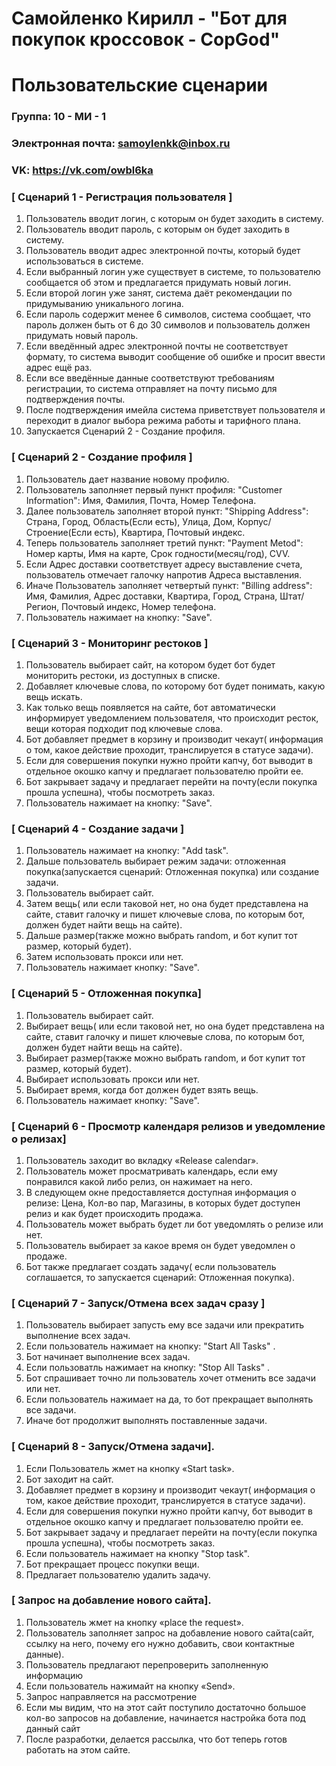 # Самойленко Кирилл - "Бот для покупок кроссовок - CopGod"
# Пользовательские сценарии
	
### Группа: 10 - МИ - 1
### Электронная почта: samoylenkk@inbox.ru
### VK: https://vk.com/owbl6ka

### [ Сценарий 1 - Регистрация пользователя ]
	
1. Пользователь вводит логин, с которым он будет заходить в систему.
2. Пользователь вводит пароль, с которым он будет заходить в систему.
3. Пользователь вводит адрес электронной почты, который будет использоваться в системе.
4. Если выбранный логин уже существует в системе, то пользователю сообщается об этом и предлагается придумать новый логин.
5. Если второй логин уже занят, система даёт рекомендации по придумыванию уникального логина.
6. Если пароль содержит менее 6 символов, система сообщает, что пароль должен быть от 6 до 30 символов и пользователь должен придумать новый пароль.
7. Если введённый адрес электронной почты не соответствует формату, то система выводит сообщение об ошибке и просит ввести адрес ещё раз.
8. Если все введённые данные соответствуют требованиям регистрации, то система отправляет на почту письмо для подтверждения почты.
9. После подтверждения имейла система приветствует пользователя и переходит в диалог выбора режима работы и тарифного плана.
10. Запускается Сценарий 2 - Создание профиля.
	
	
### [ Сценарий 2 - Создание профиля ]
	
1. Пользователь дает название новому профилю.
2. Пользователь заполняет первый пункт профиля: "Customer Information": Имя, Фамилия, Почта, Номер Телефона.
3. Далее пользователь заполняет второй пункт: "Shipping Address": Страна, Город, Область(Если есть), Улица, Дом, Корпус/ Строение(Если есть), Квартира, Почтовый индекс.
4. Теперь пользователь заполняет третий пункт: "Payment Metod": Номер карты, Имя на карте, Срок годности(месяц/год), CVV.
5. Если Адрес доставки соответствует адресу выставление счета, пользователь отмечает галочку напротив Адреса выставления.
6. Иначе Пользователь заполняет четвертый пункт: "Billing address": Имя, Фамилия, Адрес доставки, Квартира, Город, Страна, Штат/Регион, Почтовый индекс, Номер телефона. 
7. Пользователь нажимает на кнопку: "Save".
	
### [ Сценарий 3 - Мониторинг рестоков ]
	
1. Пользователь выбирает сайт, на котором будет бот будет мониторить рестоки, из доступных в списке.
2. Добавляет ключевые слова, по которому бот будет понимать, какую вещь искать.
3. Как только вещь появляется на сайте, бот автоматически информирует уведомлением пользователя, что происходит ресток, вещи которая подходит под ключевые слова.
4. Бот добавляет предмет в корзину и производит чекаут( информация о том, какое действие проходит, транслируется в статусе задачи).
5. Если для совершения покупки нужно пройти капчу, бот выводит в отдельное окошко капчу и предлагает пользователю пройти ее.
5. Бот закрывает задачу и предлагает перейти на почту(если покупка прошла успешна), чтобы посмотреть заказ.
6. Пользователь нажимает на кнопку: "Save".
	
### [ Сценарий 4 - Создание задачи ]
	
1. Пользователь нажимает на кнопку: "Add task".
2. Дальше пользователь выбирает режим задачи: отложенная покупка(запускается сценарий: Отложенная покупка) или создание задачи.
2. Пользователь выбирает сайт.
3. Затем вещь( или если таковой нет, но она будет представлена на сайте, ставит галочку и пишет ключевые слова, по которым бот, должен будет найти вещь на сайте).
4. Дальше размер(также можно выбрать random, и бот купит тот размер, который будет).
5. Затем использовать прокси или нет.
6. Пользователь нажимает кнопку: "Save". 
	
	
### [ Сценарий 5 - Отложенная покупка]
	
1. Пользователь выбирает сайт.
2. Выбирает вещь( или если таковой нет, но она будет представлена на сайте, ставит галочку и пишет ключевые слова, по которым бот, должен будет найти вещь на сайте).
3. Выбирает размер(также можно выбрать random, и бот купит тот размер, который будет).
4. Выбирает использовать прокси или нет.
5. Выбирает время, когда бот должен будет взять вещь.
6. Пользователь нажимает кнопку: "Save". 
	
### [ Сценарий 6 - Просмотр календаря релизов и уведомление о релизах]
	
1. Пользователь заходит во вкладку «Release calendar».
2. Пользователь может просматривать календарь, если ему понравился какой либо релиз, он нажимает на него.
3. В следующем окне предоставляется доступная информация о релизе: Цена, Кол-во пар, Магазины, в которых будет доступен релиз и как будет происходить продажа.
4. Пользователь может выбрать будет ли бот уведомлять о релизе или нет.
5. Пользователь выбирает за какое время он будет уведомлен о продаже.
6. Бот также предлагает создать задачу( если пользователь соглашается, то запускается сценарий: Отложенная покупка).

### [ Сценарий 7 - Запуск/Отмена всех задач сразу ]
	
1. Пользователь выбирает запусть ему все задачи или прекратить выполнение всех задач.
2. Если пользователь нажимает на кнопку: "Start All Tasks" .
3. Бот начинает выполнение всех задач.
4. Если пользоватль нажимает на кнопку: "Stop All Tasks" .
5. Бот спрашивает точно ли пользователь хочет отменить все задачи или нет.
6. Если пользователь нажимает на да, то бот прекращает выполнять все задачи.
7. Иначе бот продолжит выполнять поставленные задачи.

	
### [ Сценарий 8 - Запуск/Отмена задачи].
	
1. Если Пользователь жмет на кнопку «Start task».
2. Бот заходит на сайт.
3. Добавляет предмет в корзину и производит чекаут( информация о том, какое действие проходит, транслируется в статусе задачи).
4. Если для совершения покупки нужно пройти капчу, бот выводит в отдельное окошко капчу и предлагает пользователю пройти ее.
5. Бот закрывает задачу и предлагает перейти на почту(если покупка прошла успешна), чтобы посмотреть заказ.
6. Если пользователь нажимает на кнопку "Stop task".
7. Бот прекращает процесс покупки вещи.
8. Предлагает пользователю удалить задачу.


### [ Запрос на добавление нового сайта].

1. Пользователь жмет на кнопку «place the request».
2. Пользователь заполняет запрос на добавление нового сайта(сайт, ссылку на него, почему его нужно добавить, свои контактные данные).
3. Пользователь предлагают перепроверить заполненную информацию
4. Если пользователь нажимайт на кнопку «Send».
5. Запрос направляется на рассмотрение 
6. Если мы видим, что на этот сайт поступило достаточно большое кол-во запросов на добавление, начинается настройка бота под данный сайт
7. После разработки, делается рассылка, что бот теперь готов работать на этом сайте.


